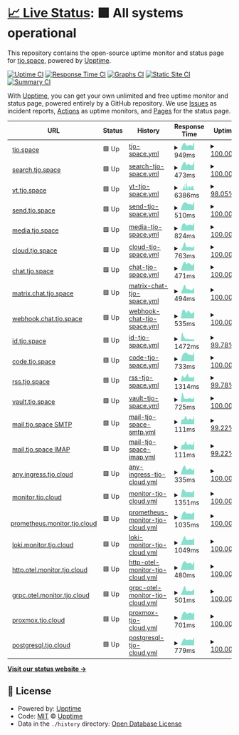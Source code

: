 # [📈 Live Status](https://status.tjo.space): <!--live status--> **🟩 All systems operational**

This repository contains the open-source uptime monitor and status page for [tjo.space](https://tjo.space), powered by [Upptime](https://github.com/upptime/upptime).

[![Uptime CI](https://github.com/tjo-space/status/workflows/Uptime%20CI/badge.svg)](https://github.com/tjo-space/status/actions?query=workflow%3A%22Uptime+CI%22)
[![Response Time CI](https://github.com/tjo-space/status/workflows/Response%20Time%20CI/badge.svg)](https://github.com/tjo-space/status/actions?query=workflow%3A%22Response+Time+CI%22)
[![Graphs CI](https://github.com/tjo-space/status/workflows/Graphs%20CI/badge.svg)](https://github.com/tjo-space/status/actions?query=workflow%3A%22Graphs+CI%22)
[![Static Site CI](https://github.com/tjo-space/status/workflows/Static%20Site%20CI/badge.svg)](https://github.com/tjo-space/status/actions?query=workflow%3A%22Static+Site+CI%22)
[![Summary CI](https://github.com/tjo-space/status/workflows/Summary%20CI/badge.svg)](https://github.com/tjo-space/status/actions?query=workflow%3A%22Summary+CI%22)

With [Upptime](https://upptime.js.org), you can get your own unlimited and free uptime monitor and status page, powered entirely by a GitHub repository. We use [Issues](https://github.com/upptime/upptime/issues) as incident reports, [Actions](https://github.com/tjo-space/status/actions) as uptime monitors, and [Pages](https://status.tjo.space) for the status page.

<!--start: status pages-->
<!-- This summary is generated by Upptime (https://github.com/upptime/upptime) -->
<!-- Do not edit this manually, your changes will be overwritten -->
<!-- prettier-ignore -->
| URL | Status | History | Response Time | Uptime |
| --- | ------ | ------- | ------------- | ------ |
| <img alt="" src="https://icons.duckduckgo.com/ip3/tjo.space.ico" height="13"> [tjo.space](https://tjo.space) | 🟩 Up | [tjo-space.yml](https://github.com/tjo-space/status/commits/HEAD/history/tjo-space.yml) | <details><summary><img alt="Response time graph" src="./graphs/tjo-space/response-time-week.png" height="20"> 949ms</summary><br><a href="https://status.tjo.space/history/tjo-space"><img alt="Response time 880" src="https://img.shields.io/endpoint?url=https%3A%2F%2Fraw.githubusercontent.com%2Ftjo-space%2Fstatus%2FHEAD%2Fapi%2Ftjo-space%2Fresponse-time.json"></a><br><a href="https://status.tjo.space/history/tjo-space"><img alt="24-hour response time 1468" src="https://img.shields.io/endpoint?url=https%3A%2F%2Fraw.githubusercontent.com%2Ftjo-space%2Fstatus%2FHEAD%2Fapi%2Ftjo-space%2Fresponse-time-day.json"></a><br><a href="https://status.tjo.space/history/tjo-space"><img alt="7-day response time 949" src="https://img.shields.io/endpoint?url=https%3A%2F%2Fraw.githubusercontent.com%2Ftjo-space%2Fstatus%2FHEAD%2Fapi%2Ftjo-space%2Fresponse-time-week.json"></a><br><a href="https://status.tjo.space/history/tjo-space"><img alt="30-day response time 888" src="https://img.shields.io/endpoint?url=https%3A%2F%2Fraw.githubusercontent.com%2Ftjo-space%2Fstatus%2FHEAD%2Fapi%2Ftjo-space%2Fresponse-time-month.json"></a><br><a href="https://status.tjo.space/history/tjo-space"><img alt="1-year response time 896" src="https://img.shields.io/endpoint?url=https%3A%2F%2Fraw.githubusercontent.com%2Ftjo-space%2Fstatus%2FHEAD%2Fapi%2Ftjo-space%2Fresponse-time-year.json"></a></details> | <details><summary><a href="https://status.tjo.space/history/tjo-space">100.00%</a></summary><a href="https://status.tjo.space/history/tjo-space"><img alt="All-time uptime 97.84%" src="https://img.shields.io/endpoint?url=https%3A%2F%2Fraw.githubusercontent.com%2Ftjo-space%2Fstatus%2FHEAD%2Fapi%2Ftjo-space%2Fuptime.json"></a><br><a href="https://status.tjo.space/history/tjo-space"><img alt="24-hour uptime 100.00%" src="https://img.shields.io/endpoint?url=https%3A%2F%2Fraw.githubusercontent.com%2Ftjo-space%2Fstatus%2FHEAD%2Fapi%2Ftjo-space%2Fuptime-day.json"></a><br><a href="https://status.tjo.space/history/tjo-space"><img alt="7-day uptime 100.00%" src="https://img.shields.io/endpoint?url=https%3A%2F%2Fraw.githubusercontent.com%2Ftjo-space%2Fstatus%2FHEAD%2Fapi%2Ftjo-space%2Fuptime-week.json"></a><br><a href="https://status.tjo.space/history/tjo-space"><img alt="30-day uptime 99.92%" src="https://img.shields.io/endpoint?url=https%3A%2F%2Fraw.githubusercontent.com%2Ftjo-space%2Fstatus%2FHEAD%2Fapi%2Ftjo-space%2Fuptime-month.json"></a><br><a href="https://status.tjo.space/history/tjo-space"><img alt="1-year uptime 97.23%" src="https://img.shields.io/endpoint?url=https%3A%2F%2Fraw.githubusercontent.com%2Ftjo-space%2Fstatus%2FHEAD%2Fapi%2Ftjo-space%2Fuptime-year.json"></a></details>
| <img alt="" src="https://icons.duckduckgo.com/ip3/search.tjo.space.ico" height="13"> [search.tjo.space](https://search.tjo.space) | 🟩 Up | [search-tjo-space.yml](https://github.com/tjo-space/status/commits/HEAD/history/search-tjo-space.yml) | <details><summary><img alt="Response time graph" src="./graphs/search-tjo-space/response-time-week.png" height="20"> 473ms</summary><br><a href="https://status.tjo.space/history/search-tjo-space"><img alt="Response time 559" src="https://img.shields.io/endpoint?url=https%3A%2F%2Fraw.githubusercontent.com%2Ftjo-space%2Fstatus%2FHEAD%2Fapi%2Fsearch-tjo-space%2Fresponse-time.json"></a><br><a href="https://status.tjo.space/history/search-tjo-space"><img alt="24-hour response time 663" src="https://img.shields.io/endpoint?url=https%3A%2F%2Fraw.githubusercontent.com%2Ftjo-space%2Fstatus%2FHEAD%2Fapi%2Fsearch-tjo-space%2Fresponse-time-day.json"></a><br><a href="https://status.tjo.space/history/search-tjo-space"><img alt="7-day response time 473" src="https://img.shields.io/endpoint?url=https%3A%2F%2Fraw.githubusercontent.com%2Ftjo-space%2Fstatus%2FHEAD%2Fapi%2Fsearch-tjo-space%2Fresponse-time-week.json"></a><br><a href="https://status.tjo.space/history/search-tjo-space"><img alt="30-day response time 485" src="https://img.shields.io/endpoint?url=https%3A%2F%2Fraw.githubusercontent.com%2Ftjo-space%2Fstatus%2FHEAD%2Fapi%2Fsearch-tjo-space%2Fresponse-time-month.json"></a><br><a href="https://status.tjo.space/history/search-tjo-space"><img alt="1-year response time 564" src="https://img.shields.io/endpoint?url=https%3A%2F%2Fraw.githubusercontent.com%2Ftjo-space%2Fstatus%2FHEAD%2Fapi%2Fsearch-tjo-space%2Fresponse-time-year.json"></a></details> | <details><summary><a href="https://status.tjo.space/history/search-tjo-space">100.00%</a></summary><a href="https://status.tjo.space/history/search-tjo-space"><img alt="All-time uptime 98.07%" src="https://img.shields.io/endpoint?url=https%3A%2F%2Fraw.githubusercontent.com%2Ftjo-space%2Fstatus%2FHEAD%2Fapi%2Fsearch-tjo-space%2Fuptime.json"></a><br><a href="https://status.tjo.space/history/search-tjo-space"><img alt="24-hour uptime 100.00%" src="https://img.shields.io/endpoint?url=https%3A%2F%2Fraw.githubusercontent.com%2Ftjo-space%2Fstatus%2FHEAD%2Fapi%2Fsearch-tjo-space%2Fuptime-day.json"></a><br><a href="https://status.tjo.space/history/search-tjo-space"><img alt="7-day uptime 100.00%" src="https://img.shields.io/endpoint?url=https%3A%2F%2Fraw.githubusercontent.com%2Ftjo-space%2Fstatus%2FHEAD%2Fapi%2Fsearch-tjo-space%2Fuptime-week.json"></a><br><a href="https://status.tjo.space/history/search-tjo-space"><img alt="30-day uptime 99.89%" src="https://img.shields.io/endpoint?url=https%3A%2F%2Fraw.githubusercontent.com%2Ftjo-space%2Fstatus%2FHEAD%2Fapi%2Fsearch-tjo-space%2Fuptime-month.json"></a><br><a href="https://status.tjo.space/history/search-tjo-space"><img alt="1-year uptime 97.27%" src="https://img.shields.io/endpoint?url=https%3A%2F%2Fraw.githubusercontent.com%2Ftjo-space%2Fstatus%2FHEAD%2Fapi%2Fsearch-tjo-space%2Fuptime-year.json"></a></details>
| <img alt="" src="https://icons.duckduckgo.com/ip3/yt.tjo.space.ico" height="13"> [yt.tjo.space](https://yt.tjo.space/feed/trending) | 🟩 Up | [yt-tjo-space.yml](https://github.com/tjo-space/status/commits/HEAD/history/yt-tjo-space.yml) | <details><summary><img alt="Response time graph" src="./graphs/yt-tjo-space/response-time-week.png" height="20"> 6386ms</summary><br><a href="https://status.tjo.space/history/yt-tjo-space"><img alt="Response time 1716" src="https://img.shields.io/endpoint?url=https%3A%2F%2Fraw.githubusercontent.com%2Ftjo-space%2Fstatus%2FHEAD%2Fapi%2Fyt-tjo-space%2Fresponse-time.json"></a><br><a href="https://status.tjo.space/history/yt-tjo-space"><img alt="24-hour response time 7068" src="https://img.shields.io/endpoint?url=https%3A%2F%2Fraw.githubusercontent.com%2Ftjo-space%2Fstatus%2FHEAD%2Fapi%2Fyt-tjo-space%2Fresponse-time-day.json"></a><br><a href="https://status.tjo.space/history/yt-tjo-space"><img alt="7-day response time 6386" src="https://img.shields.io/endpoint?url=https%3A%2F%2Fraw.githubusercontent.com%2Ftjo-space%2Fstatus%2FHEAD%2Fapi%2Fyt-tjo-space%2Fresponse-time-week.json"></a><br><a href="https://status.tjo.space/history/yt-tjo-space"><img alt="30-day response time 4479" src="https://img.shields.io/endpoint?url=https%3A%2F%2Fraw.githubusercontent.com%2Ftjo-space%2Fstatus%2FHEAD%2Fapi%2Fyt-tjo-space%2Fresponse-time-month.json"></a><br><a href="https://status.tjo.space/history/yt-tjo-space"><img alt="1-year response time 1906" src="https://img.shields.io/endpoint?url=https%3A%2F%2Fraw.githubusercontent.com%2Ftjo-space%2Fstatus%2FHEAD%2Fapi%2Fyt-tjo-space%2Fresponse-time-year.json"></a></details> | <details><summary><a href="https://status.tjo.space/history/yt-tjo-space">98.05%</a></summary><a href="https://status.tjo.space/history/yt-tjo-space"><img alt="All-time uptime 94.03%" src="https://img.shields.io/endpoint?url=https%3A%2F%2Fraw.githubusercontent.com%2Ftjo-space%2Fstatus%2FHEAD%2Fapi%2Fyt-tjo-space%2Fuptime.json"></a><br><a href="https://status.tjo.space/history/yt-tjo-space"><img alt="24-hour uptime 98.18%" src="https://img.shields.io/endpoint?url=https%3A%2F%2Fraw.githubusercontent.com%2Ftjo-space%2Fstatus%2FHEAD%2Fapi%2Fyt-tjo-space%2Fuptime-day.json"></a><br><a href="https://status.tjo.space/history/yt-tjo-space"><img alt="7-day uptime 98.05%" src="https://img.shields.io/endpoint?url=https%3A%2F%2Fraw.githubusercontent.com%2Ftjo-space%2Fstatus%2FHEAD%2Fapi%2Fyt-tjo-space%2Fuptime-week.json"></a><br><a href="https://status.tjo.space/history/yt-tjo-space"><img alt="30-day uptime 99.38%" src="https://img.shields.io/endpoint?url=https%3A%2F%2Fraw.githubusercontent.com%2Ftjo-space%2Fstatus%2FHEAD%2Fapi%2Fyt-tjo-space%2Fuptime-month.json"></a><br><a href="https://status.tjo.space/history/yt-tjo-space"><img alt="1-year uptime 92.02%" src="https://img.shields.io/endpoint?url=https%3A%2F%2Fraw.githubusercontent.com%2Ftjo-space%2Fstatus%2FHEAD%2Fapi%2Fyt-tjo-space%2Fuptime-year.json"></a></details>
| <img alt="" src="https://icons.duckduckgo.com/ip3/send.tjo.space.ico" height="13"> [send.tjo.space](https://send.tjo.space) | 🟩 Up | [send-tjo-space.yml](https://github.com/tjo-space/status/commits/HEAD/history/send-tjo-space.yml) | <details><summary><img alt="Response time graph" src="./graphs/send-tjo-space/response-time-week.png" height="20"> 510ms</summary><br><a href="https://status.tjo.space/history/send-tjo-space"><img alt="Response time 526" src="https://img.shields.io/endpoint?url=https%3A%2F%2Fraw.githubusercontent.com%2Ftjo-space%2Fstatus%2FHEAD%2Fapi%2Fsend-tjo-space%2Fresponse-time.json"></a><br><a href="https://status.tjo.space/history/send-tjo-space"><img alt="24-hour response time 649" src="https://img.shields.io/endpoint?url=https%3A%2F%2Fraw.githubusercontent.com%2Ftjo-space%2Fstatus%2FHEAD%2Fapi%2Fsend-tjo-space%2Fresponse-time-day.json"></a><br><a href="https://status.tjo.space/history/send-tjo-space"><img alt="7-day response time 510" src="https://img.shields.io/endpoint?url=https%3A%2F%2Fraw.githubusercontent.com%2Ftjo-space%2Fstatus%2FHEAD%2Fapi%2Fsend-tjo-space%2Fresponse-time-week.json"></a><br><a href="https://status.tjo.space/history/send-tjo-space"><img alt="30-day response time 505" src="https://img.shields.io/endpoint?url=https%3A%2F%2Fraw.githubusercontent.com%2Ftjo-space%2Fstatus%2FHEAD%2Fapi%2Fsend-tjo-space%2Fresponse-time-month.json"></a><br><a href="https://status.tjo.space/history/send-tjo-space"><img alt="1-year response time 518" src="https://img.shields.io/endpoint?url=https%3A%2F%2Fraw.githubusercontent.com%2Ftjo-space%2Fstatus%2FHEAD%2Fapi%2Fsend-tjo-space%2Fresponse-time-year.json"></a></details> | <details><summary><a href="https://status.tjo.space/history/send-tjo-space">100.00%</a></summary><a href="https://status.tjo.space/history/send-tjo-space"><img alt="All-time uptime 96.62%" src="https://img.shields.io/endpoint?url=https%3A%2F%2Fraw.githubusercontent.com%2Ftjo-space%2Fstatus%2FHEAD%2Fapi%2Fsend-tjo-space%2Fuptime.json"></a><br><a href="https://status.tjo.space/history/send-tjo-space"><img alt="24-hour uptime 100.00%" src="https://img.shields.io/endpoint?url=https%3A%2F%2Fraw.githubusercontent.com%2Ftjo-space%2Fstatus%2FHEAD%2Fapi%2Fsend-tjo-space%2Fuptime-day.json"></a><br><a href="https://status.tjo.space/history/send-tjo-space"><img alt="7-day uptime 100.00%" src="https://img.shields.io/endpoint?url=https%3A%2F%2Fraw.githubusercontent.com%2Ftjo-space%2Fstatus%2FHEAD%2Fapi%2Fsend-tjo-space%2Fuptime-week.json"></a><br><a href="https://status.tjo.space/history/send-tjo-space"><img alt="30-day uptime 99.90%" src="https://img.shields.io/endpoint?url=https%3A%2F%2Fraw.githubusercontent.com%2Ftjo-space%2Fstatus%2FHEAD%2Fapi%2Fsend-tjo-space%2Fuptime-month.json"></a><br><a href="https://status.tjo.space/history/send-tjo-space"><img alt="1-year uptime 94.80%" src="https://img.shields.io/endpoint?url=https%3A%2F%2Fraw.githubusercontent.com%2Ftjo-space%2Fstatus%2FHEAD%2Fapi%2Fsend-tjo-space%2Fuptime-year.json"></a></details>
| <img alt="" src="https://icons.duckduckgo.com/ip3/media.tjo.space.ico" height="13"> [media.tjo.space](https://media.tjo.space) | 🟩 Up | [media-tjo-space.yml](https://github.com/tjo-space/status/commits/HEAD/history/media-tjo-space.yml) | <details><summary><img alt="Response time graph" src="./graphs/media-tjo-space/response-time-week.png" height="20"> 824ms</summary><br><a href="https://status.tjo.space/history/media-tjo-space"><img alt="Response time 782" src="https://img.shields.io/endpoint?url=https%3A%2F%2Fraw.githubusercontent.com%2Ftjo-space%2Fstatus%2FHEAD%2Fapi%2Fmedia-tjo-space%2Fresponse-time.json"></a><br><a href="https://status.tjo.space/history/media-tjo-space"><img alt="24-hour response time 1054" src="https://img.shields.io/endpoint?url=https%3A%2F%2Fraw.githubusercontent.com%2Ftjo-space%2Fstatus%2FHEAD%2Fapi%2Fmedia-tjo-space%2Fresponse-time-day.json"></a><br><a href="https://status.tjo.space/history/media-tjo-space"><img alt="7-day response time 824" src="https://img.shields.io/endpoint?url=https%3A%2F%2Fraw.githubusercontent.com%2Ftjo-space%2Fstatus%2FHEAD%2Fapi%2Fmedia-tjo-space%2Fresponse-time-week.json"></a><br><a href="https://status.tjo.space/history/media-tjo-space"><img alt="30-day response time 1076" src="https://img.shields.io/endpoint?url=https%3A%2F%2Fraw.githubusercontent.com%2Ftjo-space%2Fstatus%2FHEAD%2Fapi%2Fmedia-tjo-space%2Fresponse-time-month.json"></a><br><a href="https://status.tjo.space/history/media-tjo-space"><img alt="1-year response time 809" src="https://img.shields.io/endpoint?url=https%3A%2F%2Fraw.githubusercontent.com%2Ftjo-space%2Fstatus%2FHEAD%2Fapi%2Fmedia-tjo-space%2Fresponse-time-year.json"></a></details> | <details><summary><a href="https://status.tjo.space/history/media-tjo-space">100.00%</a></summary><a href="https://status.tjo.space/history/media-tjo-space"><img alt="All-time uptime 98.30%" src="https://img.shields.io/endpoint?url=https%3A%2F%2Fraw.githubusercontent.com%2Ftjo-space%2Fstatus%2FHEAD%2Fapi%2Fmedia-tjo-space%2Fuptime.json"></a><br><a href="https://status.tjo.space/history/media-tjo-space"><img alt="24-hour uptime 100.00%" src="https://img.shields.io/endpoint?url=https%3A%2F%2Fraw.githubusercontent.com%2Ftjo-space%2Fstatus%2FHEAD%2Fapi%2Fmedia-tjo-space%2Fuptime-day.json"></a><br><a href="https://status.tjo.space/history/media-tjo-space"><img alt="7-day uptime 100.00%" src="https://img.shields.io/endpoint?url=https%3A%2F%2Fraw.githubusercontent.com%2Ftjo-space%2Fstatus%2FHEAD%2Fapi%2Fmedia-tjo-space%2Fuptime-week.json"></a><br><a href="https://status.tjo.space/history/media-tjo-space"><img alt="30-day uptime 99.39%" src="https://img.shields.io/endpoint?url=https%3A%2F%2Fraw.githubusercontent.com%2Ftjo-space%2Fstatus%2FHEAD%2Fapi%2Fmedia-tjo-space%2Fuptime-month.json"></a><br><a href="https://status.tjo.space/history/media-tjo-space"><img alt="1-year uptime 95.04%" src="https://img.shields.io/endpoint?url=https%3A%2F%2Fraw.githubusercontent.com%2Ftjo-space%2Fstatus%2FHEAD%2Fapi%2Fmedia-tjo-space%2Fuptime-year.json"></a></details>
| <img alt="" src="https://icons.duckduckgo.com/ip3/cloud.tjo.space.ico" height="13"> [cloud.tjo.space](https://cloud.tjo.space/status.php) | 🟩 Up | [cloud-tjo-space.yml](https://github.com/tjo-space/status/commits/HEAD/history/cloud-tjo-space.yml) | <details><summary><img alt="Response time graph" src="./graphs/cloud-tjo-space/response-time-week.png" height="20"> 763ms</summary><br><a href="https://status.tjo.space/history/cloud-tjo-space"><img alt="Response time 675" src="https://img.shields.io/endpoint?url=https%3A%2F%2Fraw.githubusercontent.com%2Ftjo-space%2Fstatus%2FHEAD%2Fapi%2Fcloud-tjo-space%2Fresponse-time.json"></a><br><a href="https://status.tjo.space/history/cloud-tjo-space"><img alt="24-hour response time 798" src="https://img.shields.io/endpoint?url=https%3A%2F%2Fraw.githubusercontent.com%2Ftjo-space%2Fstatus%2FHEAD%2Fapi%2Fcloud-tjo-space%2Fresponse-time-day.json"></a><br><a href="https://status.tjo.space/history/cloud-tjo-space"><img alt="7-day response time 763" src="https://img.shields.io/endpoint?url=https%3A%2F%2Fraw.githubusercontent.com%2Ftjo-space%2Fstatus%2FHEAD%2Fapi%2Fcloud-tjo-space%2Fresponse-time-week.json"></a><br><a href="https://status.tjo.space/history/cloud-tjo-space"><img alt="30-day response time 714" src="https://img.shields.io/endpoint?url=https%3A%2F%2Fraw.githubusercontent.com%2Ftjo-space%2Fstatus%2FHEAD%2Fapi%2Fcloud-tjo-space%2Fresponse-time-month.json"></a><br><a href="https://status.tjo.space/history/cloud-tjo-space"><img alt="1-year response time 697" src="https://img.shields.io/endpoint?url=https%3A%2F%2Fraw.githubusercontent.com%2Ftjo-space%2Fstatus%2FHEAD%2Fapi%2Fcloud-tjo-space%2Fresponse-time-year.json"></a></details> | <details><summary><a href="https://status.tjo.space/history/cloud-tjo-space">100.00%</a></summary><a href="https://status.tjo.space/history/cloud-tjo-space"><img alt="All-time uptime 98.18%" src="https://img.shields.io/endpoint?url=https%3A%2F%2Fraw.githubusercontent.com%2Ftjo-space%2Fstatus%2FHEAD%2Fapi%2Fcloud-tjo-space%2Fuptime.json"></a><br><a href="https://status.tjo.space/history/cloud-tjo-space"><img alt="24-hour uptime 100.00%" src="https://img.shields.io/endpoint?url=https%3A%2F%2Fraw.githubusercontent.com%2Ftjo-space%2Fstatus%2FHEAD%2Fapi%2Fcloud-tjo-space%2Fuptime-day.json"></a><br><a href="https://status.tjo.space/history/cloud-tjo-space"><img alt="7-day uptime 100.00%" src="https://img.shields.io/endpoint?url=https%3A%2F%2Fraw.githubusercontent.com%2Ftjo-space%2Fstatus%2FHEAD%2Fapi%2Fcloud-tjo-space%2Fuptime-week.json"></a><br><a href="https://status.tjo.space/history/cloud-tjo-space"><img alt="30-day uptime 99.39%" src="https://img.shields.io/endpoint?url=https%3A%2F%2Fraw.githubusercontent.com%2Ftjo-space%2Fstatus%2FHEAD%2Fapi%2Fcloud-tjo-space%2Fuptime-month.json"></a><br><a href="https://status.tjo.space/history/cloud-tjo-space"><img alt="1-year uptime 95.28%" src="https://img.shields.io/endpoint?url=https%3A%2F%2Fraw.githubusercontent.com%2Ftjo-space%2Fstatus%2FHEAD%2Fapi%2Fcloud-tjo-space%2Fuptime-year.json"></a></details>
| <img alt="" src="https://icons.duckduckgo.com/ip3/chat.tjo.space.ico" height="13"> [chat.tjo.space](https://chat.tjo.space) | 🟩 Up | [chat-tjo-space.yml](https://github.com/tjo-space/status/commits/HEAD/history/chat-tjo-space.yml) | <details><summary><img alt="Response time graph" src="./graphs/chat-tjo-space/response-time-week.png" height="20"> 471ms</summary><br><a href="https://status.tjo.space/history/chat-tjo-space"><img alt="Response time 487" src="https://img.shields.io/endpoint?url=https%3A%2F%2Fraw.githubusercontent.com%2Ftjo-space%2Fstatus%2FHEAD%2Fapi%2Fchat-tjo-space%2Fresponse-time.json"></a><br><a href="https://status.tjo.space/history/chat-tjo-space"><img alt="24-hour response time 546" src="https://img.shields.io/endpoint?url=https%3A%2F%2Fraw.githubusercontent.com%2Ftjo-space%2Fstatus%2FHEAD%2Fapi%2Fchat-tjo-space%2Fresponse-time-day.json"></a><br><a href="https://status.tjo.space/history/chat-tjo-space"><img alt="7-day response time 471" src="https://img.shields.io/endpoint?url=https%3A%2F%2Fraw.githubusercontent.com%2Ftjo-space%2Fstatus%2FHEAD%2Fapi%2Fchat-tjo-space%2Fresponse-time-week.json"></a><br><a href="https://status.tjo.space/history/chat-tjo-space"><img alt="30-day response time 476" src="https://img.shields.io/endpoint?url=https%3A%2F%2Fraw.githubusercontent.com%2Ftjo-space%2Fstatus%2FHEAD%2Fapi%2Fchat-tjo-space%2Fresponse-time-month.json"></a><br><a href="https://status.tjo.space/history/chat-tjo-space"><img alt="1-year response time 486" src="https://img.shields.io/endpoint?url=https%3A%2F%2Fraw.githubusercontent.com%2Ftjo-space%2Fstatus%2FHEAD%2Fapi%2Fchat-tjo-space%2Fresponse-time-year.json"></a></details> | <details><summary><a href="https://status.tjo.space/history/chat-tjo-space">100.00%</a></summary><a href="https://status.tjo.space/history/chat-tjo-space"><img alt="All-time uptime 98.68%" src="https://img.shields.io/endpoint?url=https%3A%2F%2Fraw.githubusercontent.com%2Ftjo-space%2Fstatus%2FHEAD%2Fapi%2Fchat-tjo-space%2Fuptime.json"></a><br><a href="https://status.tjo.space/history/chat-tjo-space"><img alt="24-hour uptime 100.00%" src="https://img.shields.io/endpoint?url=https%3A%2F%2Fraw.githubusercontent.com%2Ftjo-space%2Fstatus%2FHEAD%2Fapi%2Fchat-tjo-space%2Fuptime-day.json"></a><br><a href="https://status.tjo.space/history/chat-tjo-space"><img alt="7-day uptime 100.00%" src="https://img.shields.io/endpoint?url=https%3A%2F%2Fraw.githubusercontent.com%2Ftjo-space%2Fstatus%2FHEAD%2Fapi%2Fchat-tjo-space%2Fuptime-week.json"></a><br><a href="https://status.tjo.space/history/chat-tjo-space"><img alt="30-day uptime 99.90%" src="https://img.shields.io/endpoint?url=https%3A%2F%2Fraw.githubusercontent.com%2Ftjo-space%2Fstatus%2FHEAD%2Fapi%2Fchat-tjo-space%2Fuptime-month.json"></a><br><a href="https://status.tjo.space/history/chat-tjo-space"><img alt="1-year uptime 97.26%" src="https://img.shields.io/endpoint?url=https%3A%2F%2Fraw.githubusercontent.com%2Ftjo-space%2Fstatus%2FHEAD%2Fapi%2Fchat-tjo-space%2Fuptime-year.json"></a></details>
| <img alt="" src="https://icons.duckduckgo.com/ip3/matrix.chat.tjo.space.ico" height="13"> [matrix.chat.tjo.space](https://matrix.chat.tjo.space/health) | 🟩 Up | [matrix-chat-tjo-space.yml](https://github.com/tjo-space/status/commits/HEAD/history/matrix-chat-tjo-space.yml) | <details><summary><img alt="Response time graph" src="./graphs/matrix-chat-tjo-space/response-time-week.png" height="20"> 494ms</summary><br><a href="https://status.tjo.space/history/matrix-chat-tjo-space"><img alt="Response time 487" src="https://img.shields.io/endpoint?url=https%3A%2F%2Fraw.githubusercontent.com%2Ftjo-space%2Fstatus%2FHEAD%2Fapi%2Fmatrix-chat-tjo-space%2Fresponse-time.json"></a><br><a href="https://status.tjo.space/history/matrix-chat-tjo-space"><img alt="24-hour response time 578" src="https://img.shields.io/endpoint?url=https%3A%2F%2Fraw.githubusercontent.com%2Ftjo-space%2Fstatus%2FHEAD%2Fapi%2Fmatrix-chat-tjo-space%2Fresponse-time-day.json"></a><br><a href="https://status.tjo.space/history/matrix-chat-tjo-space"><img alt="7-day response time 494" src="https://img.shields.io/endpoint?url=https%3A%2F%2Fraw.githubusercontent.com%2Ftjo-space%2Fstatus%2FHEAD%2Fapi%2Fmatrix-chat-tjo-space%2Fresponse-time-week.json"></a><br><a href="https://status.tjo.space/history/matrix-chat-tjo-space"><img alt="30-day response time 484" src="https://img.shields.io/endpoint?url=https%3A%2F%2Fraw.githubusercontent.com%2Ftjo-space%2Fstatus%2FHEAD%2Fapi%2Fmatrix-chat-tjo-space%2Fresponse-time-month.json"></a><br><a href="https://status.tjo.space/history/matrix-chat-tjo-space"><img alt="1-year response time 487" src="https://img.shields.io/endpoint?url=https%3A%2F%2Fraw.githubusercontent.com%2Ftjo-space%2Fstatus%2FHEAD%2Fapi%2Fmatrix-chat-tjo-space%2Fresponse-time-year.json"></a></details> | <details><summary><a href="https://status.tjo.space/history/matrix-chat-tjo-space">100.00%</a></summary><a href="https://status.tjo.space/history/matrix-chat-tjo-space"><img alt="All-time uptime 98.71%" src="https://img.shields.io/endpoint?url=https%3A%2F%2Fraw.githubusercontent.com%2Ftjo-space%2Fstatus%2FHEAD%2Fapi%2Fmatrix-chat-tjo-space%2Fuptime.json"></a><br><a href="https://status.tjo.space/history/matrix-chat-tjo-space"><img alt="24-hour uptime 100.00%" src="https://img.shields.io/endpoint?url=https%3A%2F%2Fraw.githubusercontent.com%2Ftjo-space%2Fstatus%2FHEAD%2Fapi%2Fmatrix-chat-tjo-space%2Fuptime-day.json"></a><br><a href="https://status.tjo.space/history/matrix-chat-tjo-space"><img alt="7-day uptime 100.00%" src="https://img.shields.io/endpoint?url=https%3A%2F%2Fraw.githubusercontent.com%2Ftjo-space%2Fstatus%2FHEAD%2Fapi%2Fmatrix-chat-tjo-space%2Fuptime-week.json"></a><br><a href="https://status.tjo.space/history/matrix-chat-tjo-space"><img alt="30-day uptime 99.90%" src="https://img.shields.io/endpoint?url=https%3A%2F%2Fraw.githubusercontent.com%2Ftjo-space%2Fstatus%2FHEAD%2Fapi%2Fmatrix-chat-tjo-space%2Fuptime-month.json"></a><br><a href="https://status.tjo.space/history/matrix-chat-tjo-space"><img alt="1-year uptime 98.71%" src="https://img.shields.io/endpoint?url=https%3A%2F%2Fraw.githubusercontent.com%2Ftjo-space%2Fstatus%2FHEAD%2Fapi%2Fmatrix-chat-tjo-space%2Fuptime-year.json"></a></details>
| <img alt="" src="https://icons.duckduckgo.com/ip3/webhook.chat.tjo.space.ico" height="13"> [webhook.chat.tjo.space](https://webhook.chat.tjo.space) | 🟩 Up | [webhook-chat-tjo-space.yml](https://github.com/tjo-space/status/commits/HEAD/history/webhook-chat-tjo-space.yml) | <details><summary><img alt="Response time graph" src="./graphs/webhook-chat-tjo-space/response-time-week.png" height="20"> 535ms</summary><br><a href="https://status.tjo.space/history/webhook-chat-tjo-space"><img alt="Response time 525" src="https://img.shields.io/endpoint?url=https%3A%2F%2Fraw.githubusercontent.com%2Ftjo-space%2Fstatus%2FHEAD%2Fapi%2Fwebhook-chat-tjo-space%2Fresponse-time.json"></a><br><a href="https://status.tjo.space/history/webhook-chat-tjo-space"><img alt="24-hour response time 574" src="https://img.shields.io/endpoint?url=https%3A%2F%2Fraw.githubusercontent.com%2Ftjo-space%2Fstatus%2FHEAD%2Fapi%2Fwebhook-chat-tjo-space%2Fresponse-time-day.json"></a><br><a href="https://status.tjo.space/history/webhook-chat-tjo-space"><img alt="7-day response time 535" src="https://img.shields.io/endpoint?url=https%3A%2F%2Fraw.githubusercontent.com%2Ftjo-space%2Fstatus%2FHEAD%2Fapi%2Fwebhook-chat-tjo-space%2Fresponse-time-week.json"></a><br><a href="https://status.tjo.space/history/webhook-chat-tjo-space"><img alt="30-day response time 506" src="https://img.shields.io/endpoint?url=https%3A%2F%2Fraw.githubusercontent.com%2Ftjo-space%2Fstatus%2FHEAD%2Fapi%2Fwebhook-chat-tjo-space%2Fresponse-time-month.json"></a><br><a href="https://status.tjo.space/history/webhook-chat-tjo-space"><img alt="1-year response time 525" src="https://img.shields.io/endpoint?url=https%3A%2F%2Fraw.githubusercontent.com%2Ftjo-space%2Fstatus%2FHEAD%2Fapi%2Fwebhook-chat-tjo-space%2Fresponse-time-year.json"></a></details> | <details><summary><a href="https://status.tjo.space/history/webhook-chat-tjo-space">100.00%</a></summary><a href="https://status.tjo.space/history/webhook-chat-tjo-space"><img alt="All-time uptime 98.69%" src="https://img.shields.io/endpoint?url=https%3A%2F%2Fraw.githubusercontent.com%2Ftjo-space%2Fstatus%2FHEAD%2Fapi%2Fwebhook-chat-tjo-space%2Fuptime.json"></a><br><a href="https://status.tjo.space/history/webhook-chat-tjo-space"><img alt="24-hour uptime 100.00%" src="https://img.shields.io/endpoint?url=https%3A%2F%2Fraw.githubusercontent.com%2Ftjo-space%2Fstatus%2FHEAD%2Fapi%2Fwebhook-chat-tjo-space%2Fuptime-day.json"></a><br><a href="https://status.tjo.space/history/webhook-chat-tjo-space"><img alt="7-day uptime 100.00%" src="https://img.shields.io/endpoint?url=https%3A%2F%2Fraw.githubusercontent.com%2Ftjo-space%2Fstatus%2FHEAD%2Fapi%2Fwebhook-chat-tjo-space%2Fuptime-week.json"></a><br><a href="https://status.tjo.space/history/webhook-chat-tjo-space"><img alt="30-day uptime 99.90%" src="https://img.shields.io/endpoint?url=https%3A%2F%2Fraw.githubusercontent.com%2Ftjo-space%2Fstatus%2FHEAD%2Fapi%2Fwebhook-chat-tjo-space%2Fuptime-month.json"></a><br><a href="https://status.tjo.space/history/webhook-chat-tjo-space"><img alt="1-year uptime 98.69%" src="https://img.shields.io/endpoint?url=https%3A%2F%2Fraw.githubusercontent.com%2Ftjo-space%2Fstatus%2FHEAD%2Fapi%2Fwebhook-chat-tjo-space%2Fuptime-year.json"></a></details>
| <img alt="" src="https://icons.duckduckgo.com/ip3/id.tjo.space.ico" height="13"> [id.tjo.space](https://id.tjo.space) | 🟩 Up | [id-tjo-space.yml](https://github.com/tjo-space/status/commits/HEAD/history/id-tjo-space.yml) | <details><summary><img alt="Response time graph" src="./graphs/id-tjo-space/response-time-week.png" height="20"> 1472ms</summary><br><a href="https://status.tjo.space/history/id-tjo-space"><img alt="Response time 2020" src="https://img.shields.io/endpoint?url=https%3A%2F%2Fraw.githubusercontent.com%2Ftjo-space%2Fstatus%2FHEAD%2Fapi%2Fid-tjo-space%2Fresponse-time.json"></a><br><a href="https://status.tjo.space/history/id-tjo-space"><img alt="24-hour response time 1106" src="https://img.shields.io/endpoint?url=https%3A%2F%2Fraw.githubusercontent.com%2Ftjo-space%2Fstatus%2FHEAD%2Fapi%2Fid-tjo-space%2Fresponse-time-day.json"></a><br><a href="https://status.tjo.space/history/id-tjo-space"><img alt="7-day response time 1472" src="https://img.shields.io/endpoint?url=https%3A%2F%2Fraw.githubusercontent.com%2Ftjo-space%2Fstatus%2FHEAD%2Fapi%2Fid-tjo-space%2Fresponse-time-week.json"></a><br><a href="https://status.tjo.space/history/id-tjo-space"><img alt="30-day response time 1207" src="https://img.shields.io/endpoint?url=https%3A%2F%2Fraw.githubusercontent.com%2Ftjo-space%2Fstatus%2FHEAD%2Fapi%2Fid-tjo-space%2Fresponse-time-month.json"></a><br><a href="https://status.tjo.space/history/id-tjo-space"><img alt="1-year response time 1100" src="https://img.shields.io/endpoint?url=https%3A%2F%2Fraw.githubusercontent.com%2Ftjo-space%2Fstatus%2FHEAD%2Fapi%2Fid-tjo-space%2Fresponse-time-year.json"></a></details> | <details><summary><a href="https://status.tjo.space/history/id-tjo-space">99.78%</a></summary><a href="https://status.tjo.space/history/id-tjo-space"><img alt="All-time uptime 98.25%" src="https://img.shields.io/endpoint?url=https%3A%2F%2Fraw.githubusercontent.com%2Ftjo-space%2Fstatus%2FHEAD%2Fapi%2Fid-tjo-space%2Fuptime.json"></a><br><a href="https://status.tjo.space/history/id-tjo-space"><img alt="24-hour uptime 100.00%" src="https://img.shields.io/endpoint?url=https%3A%2F%2Fraw.githubusercontent.com%2Ftjo-space%2Fstatus%2FHEAD%2Fapi%2Fid-tjo-space%2Fuptime-day.json"></a><br><a href="https://status.tjo.space/history/id-tjo-space"><img alt="7-day uptime 99.78%" src="https://img.shields.io/endpoint?url=https%3A%2F%2Fraw.githubusercontent.com%2Ftjo-space%2Fstatus%2FHEAD%2Fapi%2Fid-tjo-space%2Fuptime-week.json"></a><br><a href="https://status.tjo.space/history/id-tjo-space"><img alt="30-day uptime 99.95%" src="https://img.shields.io/endpoint?url=https%3A%2F%2Fraw.githubusercontent.com%2Ftjo-space%2Fstatus%2FHEAD%2Fapi%2Fid-tjo-space%2Fuptime-month.json"></a><br><a href="https://status.tjo.space/history/id-tjo-space"><img alt="1-year uptime 95.45%" src="https://img.shields.io/endpoint?url=https%3A%2F%2Fraw.githubusercontent.com%2Ftjo-space%2Fstatus%2FHEAD%2Fapi%2Fid-tjo-space%2Fuptime-year.json"></a></details>
| <img alt="" src="https://icons.duckduckgo.com/ip3/code.tjo.space.ico" height="13"> [code.tjo.space](https://code.tjo.space) | 🟩 Up | [code-tjo-space.yml](https://github.com/tjo-space/status/commits/HEAD/history/code-tjo-space.yml) | <details><summary><img alt="Response time graph" src="./graphs/code-tjo-space/response-time-week.png" height="20"> 733ms</summary><br><a href="https://status.tjo.space/history/code-tjo-space"><img alt="Response time 782" src="https://img.shields.io/endpoint?url=https%3A%2F%2Fraw.githubusercontent.com%2Ftjo-space%2Fstatus%2FHEAD%2Fapi%2Fcode-tjo-space%2Fresponse-time.json"></a><br><a href="https://status.tjo.space/history/code-tjo-space"><img alt="24-hour response time 878" src="https://img.shields.io/endpoint?url=https%3A%2F%2Fraw.githubusercontent.com%2Ftjo-space%2Fstatus%2FHEAD%2Fapi%2Fcode-tjo-space%2Fresponse-time-day.json"></a><br><a href="https://status.tjo.space/history/code-tjo-space"><img alt="7-day response time 733" src="https://img.shields.io/endpoint?url=https%3A%2F%2Fraw.githubusercontent.com%2Ftjo-space%2Fstatus%2FHEAD%2Fapi%2Fcode-tjo-space%2Fresponse-time-week.json"></a><br><a href="https://status.tjo.space/history/code-tjo-space"><img alt="30-day response time 712" src="https://img.shields.io/endpoint?url=https%3A%2F%2Fraw.githubusercontent.com%2Ftjo-space%2Fstatus%2FHEAD%2Fapi%2Fcode-tjo-space%2Fresponse-time-month.json"></a><br><a href="https://status.tjo.space/history/code-tjo-space"><img alt="1-year response time 803" src="https://img.shields.io/endpoint?url=https%3A%2F%2Fraw.githubusercontent.com%2Ftjo-space%2Fstatus%2FHEAD%2Fapi%2Fcode-tjo-space%2Fresponse-time-year.json"></a></details> | <details><summary><a href="https://status.tjo.space/history/code-tjo-space">100.00%</a></summary><a href="https://status.tjo.space/history/code-tjo-space"><img alt="All-time uptime 97.95%" src="https://img.shields.io/endpoint?url=https%3A%2F%2Fraw.githubusercontent.com%2Ftjo-space%2Fstatus%2FHEAD%2Fapi%2Fcode-tjo-space%2Fuptime.json"></a><br><a href="https://status.tjo.space/history/code-tjo-space"><img alt="24-hour uptime 100.00%" src="https://img.shields.io/endpoint?url=https%3A%2F%2Fraw.githubusercontent.com%2Ftjo-space%2Fstatus%2FHEAD%2Fapi%2Fcode-tjo-space%2Fuptime-day.json"></a><br><a href="https://status.tjo.space/history/code-tjo-space"><img alt="7-day uptime 100.00%" src="https://img.shields.io/endpoint?url=https%3A%2F%2Fraw.githubusercontent.com%2Ftjo-space%2Fstatus%2FHEAD%2Fapi%2Fcode-tjo-space%2Fuptime-week.json"></a><br><a href="https://status.tjo.space/history/code-tjo-space"><img alt="30-day uptime 99.40%" src="https://img.shields.io/endpoint?url=https%3A%2F%2Fraw.githubusercontent.com%2Ftjo-space%2Fstatus%2FHEAD%2Fapi%2Fcode-tjo-space%2Fuptime-month.json"></a><br><a href="https://status.tjo.space/history/code-tjo-space"><img alt="1-year uptime 94.01%" src="https://img.shields.io/endpoint?url=https%3A%2F%2Fraw.githubusercontent.com%2Ftjo-space%2Fstatus%2FHEAD%2Fapi%2Fcode-tjo-space%2Fuptime-year.json"></a></details>
| <img alt="" src="https://icons.duckduckgo.com/ip3/rss.tjo.space.ico" height="13"> [rss.tjo.space](https://rss.tjo.space) | 🟩 Up | [rss-tjo-space.yml](https://github.com/tjo-space/status/commits/HEAD/history/rss-tjo-space.yml) | <details><summary><img alt="Response time graph" src="./graphs/rss-tjo-space/response-time-week.png" height="20"> 1314ms</summary><br><a href="https://status.tjo.space/history/rss-tjo-space"><img alt="Response time 2245" src="https://img.shields.io/endpoint?url=https%3A%2F%2Fraw.githubusercontent.com%2Ftjo-space%2Fstatus%2FHEAD%2Fapi%2Frss-tjo-space%2Fresponse-time.json"></a><br><a href="https://status.tjo.space/history/rss-tjo-space"><img alt="24-hour response time 1389" src="https://img.shields.io/endpoint?url=https%3A%2F%2Fraw.githubusercontent.com%2Ftjo-space%2Fstatus%2FHEAD%2Fapi%2Frss-tjo-space%2Fresponse-time-day.json"></a><br><a href="https://status.tjo.space/history/rss-tjo-space"><img alt="7-day response time 1314" src="https://img.shields.io/endpoint?url=https%3A%2F%2Fraw.githubusercontent.com%2Ftjo-space%2Fstatus%2FHEAD%2Fapi%2Frss-tjo-space%2Fresponse-time-week.json"></a><br><a href="https://status.tjo.space/history/rss-tjo-space"><img alt="30-day response time 1337" src="https://img.shields.io/endpoint?url=https%3A%2F%2Fraw.githubusercontent.com%2Ftjo-space%2Fstatus%2FHEAD%2Fapi%2Frss-tjo-space%2Fresponse-time-month.json"></a><br><a href="https://status.tjo.space/history/rss-tjo-space"><img alt="1-year response time 1264" src="https://img.shields.io/endpoint?url=https%3A%2F%2Fraw.githubusercontent.com%2Ftjo-space%2Fstatus%2FHEAD%2Fapi%2Frss-tjo-space%2Fresponse-time-year.json"></a></details> | <details><summary><a href="https://status.tjo.space/history/rss-tjo-space">99.78%</a></summary><a href="https://status.tjo.space/history/rss-tjo-space"><img alt="All-time uptime 97.08%" src="https://img.shields.io/endpoint?url=https%3A%2F%2Fraw.githubusercontent.com%2Ftjo-space%2Fstatus%2FHEAD%2Fapi%2Frss-tjo-space%2Fuptime.json"></a><br><a href="https://status.tjo.space/history/rss-tjo-space"><img alt="24-hour uptime 100.00%" src="https://img.shields.io/endpoint?url=https%3A%2F%2Fraw.githubusercontent.com%2Ftjo-space%2Fstatus%2FHEAD%2Fapi%2Frss-tjo-space%2Fuptime-day.json"></a><br><a href="https://status.tjo.space/history/rss-tjo-space"><img alt="7-day uptime 99.78%" src="https://img.shields.io/endpoint?url=https%3A%2F%2Fraw.githubusercontent.com%2Ftjo-space%2Fstatus%2FHEAD%2Fapi%2Frss-tjo-space%2Fuptime-week.json"></a><br><a href="https://status.tjo.space/history/rss-tjo-space"><img alt="30-day uptime 99.38%" src="https://img.shields.io/endpoint?url=https%3A%2F%2Fraw.githubusercontent.com%2Ftjo-space%2Fstatus%2FHEAD%2Fapi%2Frss-tjo-space%2Fuptime-month.json"></a><br><a href="https://status.tjo.space/history/rss-tjo-space"><img alt="1-year uptime 95.30%" src="https://img.shields.io/endpoint?url=https%3A%2F%2Fraw.githubusercontent.com%2Ftjo-space%2Fstatus%2FHEAD%2Fapi%2Frss-tjo-space%2Fuptime-year.json"></a></details>
| <img alt="" src="https://icons.duckduckgo.com/ip3/vault.tjo.space.ico" height="13"> [vault.tjo.space](https://vault.tjo.space) | 🟩 Up | [vault-tjo-space.yml](https://github.com/tjo-space/status/commits/HEAD/history/vault-tjo-space.yml) | <details><summary><img alt="Response time graph" src="./graphs/vault-tjo-space/response-time-week.png" height="20"> 725ms</summary><br><a href="https://status.tjo.space/history/vault-tjo-space"><img alt="Response time 592" src="https://img.shields.io/endpoint?url=https%3A%2F%2Fraw.githubusercontent.com%2Ftjo-space%2Fstatus%2FHEAD%2Fapi%2Fvault-tjo-space%2Fresponse-time.json"></a><br><a href="https://status.tjo.space/history/vault-tjo-space"><img alt="24-hour response time 781" src="https://img.shields.io/endpoint?url=https%3A%2F%2Fraw.githubusercontent.com%2Ftjo-space%2Fstatus%2FHEAD%2Fapi%2Fvault-tjo-space%2Fresponse-time-day.json"></a><br><a href="https://status.tjo.space/history/vault-tjo-space"><img alt="7-day response time 725" src="https://img.shields.io/endpoint?url=https%3A%2F%2Fraw.githubusercontent.com%2Ftjo-space%2Fstatus%2FHEAD%2Fapi%2Fvault-tjo-space%2Fresponse-time-week.json"></a><br><a href="https://status.tjo.space/history/vault-tjo-space"><img alt="30-day response time 617" src="https://img.shields.io/endpoint?url=https%3A%2F%2Fraw.githubusercontent.com%2Ftjo-space%2Fstatus%2FHEAD%2Fapi%2Fvault-tjo-space%2Fresponse-time-month.json"></a><br><a href="https://status.tjo.space/history/vault-tjo-space"><img alt="1-year response time 610" src="https://img.shields.io/endpoint?url=https%3A%2F%2Fraw.githubusercontent.com%2Ftjo-space%2Fstatus%2FHEAD%2Fapi%2Fvault-tjo-space%2Fresponse-time-year.json"></a></details> | <details><summary><a href="https://status.tjo.space/history/vault-tjo-space">100.00%</a></summary><a href="https://status.tjo.space/history/vault-tjo-space"><img alt="All-time uptime 97.31%" src="https://img.shields.io/endpoint?url=https%3A%2F%2Fraw.githubusercontent.com%2Ftjo-space%2Fstatus%2FHEAD%2Fapi%2Fvault-tjo-space%2Fuptime.json"></a><br><a href="https://status.tjo.space/history/vault-tjo-space"><img alt="24-hour uptime 100.00%" src="https://img.shields.io/endpoint?url=https%3A%2F%2Fraw.githubusercontent.com%2Ftjo-space%2Fstatus%2FHEAD%2Fapi%2Fvault-tjo-space%2Fuptime-day.json"></a><br><a href="https://status.tjo.space/history/vault-tjo-space"><img alt="7-day uptime 100.00%" src="https://img.shields.io/endpoint?url=https%3A%2F%2Fraw.githubusercontent.com%2Ftjo-space%2Fstatus%2FHEAD%2Fapi%2Fvault-tjo-space%2Fuptime-week.json"></a><br><a href="https://status.tjo.space/history/vault-tjo-space"><img alt="30-day uptime 99.43%" src="https://img.shields.io/endpoint?url=https%3A%2F%2Fraw.githubusercontent.com%2Ftjo-space%2Fstatus%2FHEAD%2Fapi%2Fvault-tjo-space%2Fuptime-month.json"></a><br><a href="https://status.tjo.space/history/vault-tjo-space"><img alt="1-year uptime 95.35%" src="https://img.shields.io/endpoint?url=https%3A%2F%2Fraw.githubusercontent.com%2Ftjo-space%2Fstatus%2FHEAD%2Fapi%2Fvault-tjo-space%2Fuptime-year.json"></a></details>
| <img alt="" src="https://icons.duckduckgo.com/ip3/null.ico" height="13"> [mail.tjo.space SMTP](mail.tjo.space) | 🟩 Up | [mail-tjo-space-smtp.yml](https://github.com/tjo-space/status/commits/HEAD/history/mail-tjo-space-smtp.yml) | <details><summary><img alt="Response time graph" src="./graphs/mail-tjo-space-smtp/response-time-week.png" height="20"> 111ms</summary><br><a href="https://status.tjo.space/history/mail-tjo-space-smtp"><img alt="Response time 117" src="https://img.shields.io/endpoint?url=https%3A%2F%2Fraw.githubusercontent.com%2Ftjo-space%2Fstatus%2FHEAD%2Fapi%2Fmail-tjo-space-smtp%2Fresponse-time.json"></a><br><a href="https://status.tjo.space/history/mail-tjo-space-smtp"><img alt="24-hour response time 164" src="https://img.shields.io/endpoint?url=https%3A%2F%2Fraw.githubusercontent.com%2Ftjo-space%2Fstatus%2FHEAD%2Fapi%2Fmail-tjo-space-smtp%2Fresponse-time-day.json"></a><br><a href="https://status.tjo.space/history/mail-tjo-space-smtp"><img alt="7-day response time 111" src="https://img.shields.io/endpoint?url=https%3A%2F%2Fraw.githubusercontent.com%2Ftjo-space%2Fstatus%2FHEAD%2Fapi%2Fmail-tjo-space-smtp%2Fresponse-time-week.json"></a><br><a href="https://status.tjo.space/history/mail-tjo-space-smtp"><img alt="30-day response time 116" src="https://img.shields.io/endpoint?url=https%3A%2F%2Fraw.githubusercontent.com%2Ftjo-space%2Fstatus%2FHEAD%2Fapi%2Fmail-tjo-space-smtp%2Fresponse-time-month.json"></a><br><a href="https://status.tjo.space/history/mail-tjo-space-smtp"><img alt="1-year response time 116" src="https://img.shields.io/endpoint?url=https%3A%2F%2Fraw.githubusercontent.com%2Ftjo-space%2Fstatus%2FHEAD%2Fapi%2Fmail-tjo-space-smtp%2Fresponse-time-year.json"></a></details> | <details><summary><a href="https://status.tjo.space/history/mail-tjo-space-smtp">99.22%</a></summary><a href="https://status.tjo.space/history/mail-tjo-space-smtp"><img alt="All-time uptime 99.59%" src="https://img.shields.io/endpoint?url=https%3A%2F%2Fraw.githubusercontent.com%2Ftjo-space%2Fstatus%2FHEAD%2Fapi%2Fmail-tjo-space-smtp%2Fuptime.json"></a><br><a href="https://status.tjo.space/history/mail-tjo-space-smtp"><img alt="24-hour uptime 100.00%" src="https://img.shields.io/endpoint?url=https%3A%2F%2Fraw.githubusercontent.com%2Ftjo-space%2Fstatus%2FHEAD%2Fapi%2Fmail-tjo-space-smtp%2Fuptime-day.json"></a><br><a href="https://status.tjo.space/history/mail-tjo-space-smtp"><img alt="7-day uptime 99.22%" src="https://img.shields.io/endpoint?url=https%3A%2F%2Fraw.githubusercontent.com%2Ftjo-space%2Fstatus%2FHEAD%2Fapi%2Fmail-tjo-space-smtp%2Fuptime-week.json"></a><br><a href="https://status.tjo.space/history/mail-tjo-space-smtp"><img alt="30-day uptime 99.56%" src="https://img.shields.io/endpoint?url=https%3A%2F%2Fraw.githubusercontent.com%2Ftjo-space%2Fstatus%2FHEAD%2Fapi%2Fmail-tjo-space-smtp%2Fuptime-month.json"></a><br><a href="https://status.tjo.space/history/mail-tjo-space-smtp"><img alt="1-year uptime 99.40%" src="https://img.shields.io/endpoint?url=https%3A%2F%2Fraw.githubusercontent.com%2Ftjo-space%2Fstatus%2FHEAD%2Fapi%2Fmail-tjo-space-smtp%2Fuptime-year.json"></a></details>
| <img alt="" src="https://icons.duckduckgo.com/ip3/null.ico" height="13"> [mail.tjo.space IMAP](mail.tjo.space) | 🟩 Up | [mail-tjo-space-imap.yml](https://github.com/tjo-space/status/commits/HEAD/history/mail-tjo-space-imap.yml) | <details><summary><img alt="Response time graph" src="./graphs/mail-tjo-space-imap/response-time-week.png" height="20"> 111ms</summary><br><a href="https://status.tjo.space/history/mail-tjo-space-imap"><img alt="Response time 117" src="https://img.shields.io/endpoint?url=https%3A%2F%2Fraw.githubusercontent.com%2Ftjo-space%2Fstatus%2FHEAD%2Fapi%2Fmail-tjo-space-imap%2Fresponse-time.json"></a><br><a href="https://status.tjo.space/history/mail-tjo-space-imap"><img alt="24-hour response time 163" src="https://img.shields.io/endpoint?url=https%3A%2F%2Fraw.githubusercontent.com%2Ftjo-space%2Fstatus%2FHEAD%2Fapi%2Fmail-tjo-space-imap%2Fresponse-time-day.json"></a><br><a href="https://status.tjo.space/history/mail-tjo-space-imap"><img alt="7-day response time 111" src="https://img.shields.io/endpoint?url=https%3A%2F%2Fraw.githubusercontent.com%2Ftjo-space%2Fstatus%2FHEAD%2Fapi%2Fmail-tjo-space-imap%2Fresponse-time-week.json"></a><br><a href="https://status.tjo.space/history/mail-tjo-space-imap"><img alt="30-day response time 116" src="https://img.shields.io/endpoint?url=https%3A%2F%2Fraw.githubusercontent.com%2Ftjo-space%2Fstatus%2FHEAD%2Fapi%2Fmail-tjo-space-imap%2Fresponse-time-month.json"></a><br><a href="https://status.tjo.space/history/mail-tjo-space-imap"><img alt="1-year response time 116" src="https://img.shields.io/endpoint?url=https%3A%2F%2Fraw.githubusercontent.com%2Ftjo-space%2Fstatus%2FHEAD%2Fapi%2Fmail-tjo-space-imap%2Fresponse-time-year.json"></a></details> | <details><summary><a href="https://status.tjo.space/history/mail-tjo-space-imap">99.22%</a></summary><a href="https://status.tjo.space/history/mail-tjo-space-imap"><img alt="All-time uptime 99.69%" src="https://img.shields.io/endpoint?url=https%3A%2F%2Fraw.githubusercontent.com%2Ftjo-space%2Fstatus%2FHEAD%2Fapi%2Fmail-tjo-space-imap%2Fuptime.json"></a><br><a href="https://status.tjo.space/history/mail-tjo-space-imap"><img alt="24-hour uptime 100.00%" src="https://img.shields.io/endpoint?url=https%3A%2F%2Fraw.githubusercontent.com%2Ftjo-space%2Fstatus%2FHEAD%2Fapi%2Fmail-tjo-space-imap%2Fuptime-day.json"></a><br><a href="https://status.tjo.space/history/mail-tjo-space-imap"><img alt="7-day uptime 99.22%" src="https://img.shields.io/endpoint?url=https%3A%2F%2Fraw.githubusercontent.com%2Ftjo-space%2Fstatus%2FHEAD%2Fapi%2Fmail-tjo-space-imap%2Fuptime-week.json"></a><br><a href="https://status.tjo.space/history/mail-tjo-space-imap"><img alt="30-day uptime 99.56%" src="https://img.shields.io/endpoint?url=https%3A%2F%2Fraw.githubusercontent.com%2Ftjo-space%2Fstatus%2FHEAD%2Fapi%2Fmail-tjo-space-imap%2Fuptime-month.json"></a><br><a href="https://status.tjo.space/history/mail-tjo-space-imap"><img alt="1-year uptime 99.40%" src="https://img.shields.io/endpoint?url=https%3A%2F%2Fraw.githubusercontent.com%2Ftjo-space%2Fstatus%2FHEAD%2Fapi%2Fmail-tjo-space-imap%2Fuptime-year.json"></a></details>
| <img alt="" src="https://icons.duckduckgo.com/ip3/any.ingress.tjo.cloud.ico" height="13"> [any.ingress.tjo.cloud](http://any.ingress.tjo.cloud:1337/healthz) | 🟩 Up | [any-ingress-tjo-cloud.yml](https://github.com/tjo-space/status/commits/HEAD/history/any-ingress-tjo-cloud.yml) | <details><summary><img alt="Response time graph" src="./graphs/any-ingress-tjo-cloud/response-time-week.png" height="20"> 335ms</summary><br><a href="https://status.tjo.space/history/any-ingress-tjo-cloud"><img alt="Response time 334" src="https://img.shields.io/endpoint?url=https%3A%2F%2Fraw.githubusercontent.com%2Ftjo-space%2Fstatus%2FHEAD%2Fapi%2Fany-ingress-tjo-cloud%2Fresponse-time.json"></a><br><a href="https://status.tjo.space/history/any-ingress-tjo-cloud"><img alt="24-hour response time 358" src="https://img.shields.io/endpoint?url=https%3A%2F%2Fraw.githubusercontent.com%2Ftjo-space%2Fstatus%2FHEAD%2Fapi%2Fany-ingress-tjo-cloud%2Fresponse-time-day.json"></a><br><a href="https://status.tjo.space/history/any-ingress-tjo-cloud"><img alt="7-day response time 335" src="https://img.shields.io/endpoint?url=https%3A%2F%2Fraw.githubusercontent.com%2Ftjo-space%2Fstatus%2FHEAD%2Fapi%2Fany-ingress-tjo-cloud%2Fresponse-time-week.json"></a><br><a href="https://status.tjo.space/history/any-ingress-tjo-cloud"><img alt="30-day response time 337" src="https://img.shields.io/endpoint?url=https%3A%2F%2Fraw.githubusercontent.com%2Ftjo-space%2Fstatus%2FHEAD%2Fapi%2Fany-ingress-tjo-cloud%2Fresponse-time-month.json"></a><br><a href="https://status.tjo.space/history/any-ingress-tjo-cloud"><img alt="1-year response time 334" src="https://img.shields.io/endpoint?url=https%3A%2F%2Fraw.githubusercontent.com%2Ftjo-space%2Fstatus%2FHEAD%2Fapi%2Fany-ingress-tjo-cloud%2Fresponse-time-year.json"></a></details> | <details><summary><a href="https://status.tjo.space/history/any-ingress-tjo-cloud">100.00%</a></summary><a href="https://status.tjo.space/history/any-ingress-tjo-cloud"><img alt="All-time uptime 98.99%" src="https://img.shields.io/endpoint?url=https%3A%2F%2Fraw.githubusercontent.com%2Ftjo-space%2Fstatus%2FHEAD%2Fapi%2Fany-ingress-tjo-cloud%2Fuptime.json"></a><br><a href="https://status.tjo.space/history/any-ingress-tjo-cloud"><img alt="24-hour uptime 100.00%" src="https://img.shields.io/endpoint?url=https%3A%2F%2Fraw.githubusercontent.com%2Ftjo-space%2Fstatus%2FHEAD%2Fapi%2Fany-ingress-tjo-cloud%2Fuptime-day.json"></a><br><a href="https://status.tjo.space/history/any-ingress-tjo-cloud"><img alt="7-day uptime 100.00%" src="https://img.shields.io/endpoint?url=https%3A%2F%2Fraw.githubusercontent.com%2Ftjo-space%2Fstatus%2FHEAD%2Fapi%2Fany-ingress-tjo-cloud%2Fuptime-week.json"></a><br><a href="https://status.tjo.space/history/any-ingress-tjo-cloud"><img alt="30-day uptime 99.94%" src="https://img.shields.io/endpoint?url=https%3A%2F%2Fraw.githubusercontent.com%2Ftjo-space%2Fstatus%2FHEAD%2Fapi%2Fany-ingress-tjo-cloud%2Fuptime-month.json"></a><br><a href="https://status.tjo.space/history/any-ingress-tjo-cloud"><img alt="1-year uptime 98.99%" src="https://img.shields.io/endpoint?url=https%3A%2F%2Fraw.githubusercontent.com%2Ftjo-space%2Fstatus%2FHEAD%2Fapi%2Fany-ingress-tjo-cloud%2Fuptime-year.json"></a></details>
| <img alt="" src="https://icons.duckduckgo.com/ip3/monitor.tjo.cloud.ico" height="13"> [monitor.tjo.cloud](https://monitor.tjo.cloud) | 🟩 Up | [monitor-tjo-cloud.yml](https://github.com/tjo-space/status/commits/HEAD/history/monitor-tjo-cloud.yml) | <details><summary><img alt="Response time graph" src="./graphs/monitor-tjo-cloud/response-time-week.png" height="20"> 1351ms</summary><br><a href="https://status.tjo.space/history/monitor-tjo-cloud"><img alt="Response time 1486" src="https://img.shields.io/endpoint?url=https%3A%2F%2Fraw.githubusercontent.com%2Ftjo-space%2Fstatus%2FHEAD%2Fapi%2Fmonitor-tjo-cloud%2Fresponse-time.json"></a><br><a href="https://status.tjo.space/history/monitor-tjo-cloud"><img alt="24-hour response time 1591" src="https://img.shields.io/endpoint?url=https%3A%2F%2Fraw.githubusercontent.com%2Ftjo-space%2Fstatus%2FHEAD%2Fapi%2Fmonitor-tjo-cloud%2Fresponse-time-day.json"></a><br><a href="https://status.tjo.space/history/monitor-tjo-cloud"><img alt="7-day response time 1351" src="https://img.shields.io/endpoint?url=https%3A%2F%2Fraw.githubusercontent.com%2Ftjo-space%2Fstatus%2FHEAD%2Fapi%2Fmonitor-tjo-cloud%2Fresponse-time-week.json"></a><br><a href="https://status.tjo.space/history/monitor-tjo-cloud"><img alt="30-day response time 1336" src="https://img.shields.io/endpoint?url=https%3A%2F%2Fraw.githubusercontent.com%2Ftjo-space%2Fstatus%2FHEAD%2Fapi%2Fmonitor-tjo-cloud%2Fresponse-time-month.json"></a><br><a href="https://status.tjo.space/history/monitor-tjo-cloud"><img alt="1-year response time 1486" src="https://img.shields.io/endpoint?url=https%3A%2F%2Fraw.githubusercontent.com%2Ftjo-space%2Fstatus%2FHEAD%2Fapi%2Fmonitor-tjo-cloud%2Fresponse-time-year.json"></a></details> | <details><summary><a href="https://status.tjo.space/history/monitor-tjo-cloud">100.00%</a></summary><a href="https://status.tjo.space/history/monitor-tjo-cloud"><img alt="All-time uptime 96.08%" src="https://img.shields.io/endpoint?url=https%3A%2F%2Fraw.githubusercontent.com%2Ftjo-space%2Fstatus%2FHEAD%2Fapi%2Fmonitor-tjo-cloud%2Fuptime.json"></a><br><a href="https://status.tjo.space/history/monitor-tjo-cloud"><img alt="24-hour uptime 100.00%" src="https://img.shields.io/endpoint?url=https%3A%2F%2Fraw.githubusercontent.com%2Ftjo-space%2Fstatus%2FHEAD%2Fapi%2Fmonitor-tjo-cloud%2Fuptime-day.json"></a><br><a href="https://status.tjo.space/history/monitor-tjo-cloud"><img alt="7-day uptime 100.00%" src="https://img.shields.io/endpoint?url=https%3A%2F%2Fraw.githubusercontent.com%2Ftjo-space%2Fstatus%2FHEAD%2Fapi%2Fmonitor-tjo-cloud%2Fuptime-week.json"></a><br><a href="https://status.tjo.space/history/monitor-tjo-cloud"><img alt="30-day uptime 99.94%" src="https://img.shields.io/endpoint?url=https%3A%2F%2Fraw.githubusercontent.com%2Ftjo-space%2Fstatus%2FHEAD%2Fapi%2Fmonitor-tjo-cloud%2Fuptime-month.json"></a><br><a href="https://status.tjo.space/history/monitor-tjo-cloud"><img alt="1-year uptime 96.08%" src="https://img.shields.io/endpoint?url=https%3A%2F%2Fraw.githubusercontent.com%2Ftjo-space%2Fstatus%2FHEAD%2Fapi%2Fmonitor-tjo-cloud%2Fuptime-year.json"></a></details>
| <img alt="" src="https://icons.duckduckgo.com/ip3/prometheus.monitor.tjo.cloud.ico" height="13"> [prometheus.monitor.tjo.cloud](https://prometheus.monitor.tjo.cloud) | 🟩 Up | [prometheus-monitor-tjo-cloud.yml](https://github.com/tjo-space/status/commits/HEAD/history/prometheus-monitor-tjo-cloud.yml) | <details><summary><img alt="Response time graph" src="./graphs/prometheus-monitor-tjo-cloud/response-time-week.png" height="20"> 1035ms</summary><br><a href="https://status.tjo.space/history/prometheus-monitor-tjo-cloud"><img alt="Response time 1237" src="https://img.shields.io/endpoint?url=https%3A%2F%2Fraw.githubusercontent.com%2Ftjo-space%2Fstatus%2FHEAD%2Fapi%2Fprometheus-monitor-tjo-cloud%2Fresponse-time.json"></a><br><a href="https://status.tjo.space/history/prometheus-monitor-tjo-cloud"><img alt="24-hour response time 1272" src="https://img.shields.io/endpoint?url=https%3A%2F%2Fraw.githubusercontent.com%2Ftjo-space%2Fstatus%2FHEAD%2Fapi%2Fprometheus-monitor-tjo-cloud%2Fresponse-time-day.json"></a><br><a href="https://status.tjo.space/history/prometheus-monitor-tjo-cloud"><img alt="7-day response time 1035" src="https://img.shields.io/endpoint?url=https%3A%2F%2Fraw.githubusercontent.com%2Ftjo-space%2Fstatus%2FHEAD%2Fapi%2Fprometheus-monitor-tjo-cloud%2Fresponse-time-week.json"></a><br><a href="https://status.tjo.space/history/prometheus-monitor-tjo-cloud"><img alt="30-day response time 1121" src="https://img.shields.io/endpoint?url=https%3A%2F%2Fraw.githubusercontent.com%2Ftjo-space%2Fstatus%2FHEAD%2Fapi%2Fprometheus-monitor-tjo-cloud%2Fresponse-time-month.json"></a><br><a href="https://status.tjo.space/history/prometheus-monitor-tjo-cloud"><img alt="1-year response time 1237" src="https://img.shields.io/endpoint?url=https%3A%2F%2Fraw.githubusercontent.com%2Ftjo-space%2Fstatus%2FHEAD%2Fapi%2Fprometheus-monitor-tjo-cloud%2Fresponse-time-year.json"></a></details> | <details><summary><a href="https://status.tjo.space/history/prometheus-monitor-tjo-cloud">100.00%</a></summary><a href="https://status.tjo.space/history/prometheus-monitor-tjo-cloud"><img alt="All-time uptime 96.14%" src="https://img.shields.io/endpoint?url=https%3A%2F%2Fraw.githubusercontent.com%2Ftjo-space%2Fstatus%2FHEAD%2Fapi%2Fprometheus-monitor-tjo-cloud%2Fuptime.json"></a><br><a href="https://status.tjo.space/history/prometheus-monitor-tjo-cloud"><img alt="24-hour uptime 100.00%" src="https://img.shields.io/endpoint?url=https%3A%2F%2Fraw.githubusercontent.com%2Ftjo-space%2Fstatus%2FHEAD%2Fapi%2Fprometheus-monitor-tjo-cloud%2Fuptime-day.json"></a><br><a href="https://status.tjo.space/history/prometheus-monitor-tjo-cloud"><img alt="7-day uptime 100.00%" src="https://img.shields.io/endpoint?url=https%3A%2F%2Fraw.githubusercontent.com%2Ftjo-space%2Fstatus%2FHEAD%2Fapi%2Fprometheus-monitor-tjo-cloud%2Fuptime-week.json"></a><br><a href="https://status.tjo.space/history/prometheus-monitor-tjo-cloud"><img alt="30-day uptime 99.94%" src="https://img.shields.io/endpoint?url=https%3A%2F%2Fraw.githubusercontent.com%2Ftjo-space%2Fstatus%2FHEAD%2Fapi%2Fprometheus-monitor-tjo-cloud%2Fuptime-month.json"></a><br><a href="https://status.tjo.space/history/prometheus-monitor-tjo-cloud"><img alt="1-year uptime 96.14%" src="https://img.shields.io/endpoint?url=https%3A%2F%2Fraw.githubusercontent.com%2Ftjo-space%2Fstatus%2FHEAD%2Fapi%2Fprometheus-monitor-tjo-cloud%2Fuptime-year.json"></a></details>
| <img alt="" src="https://icons.duckduckgo.com/ip3/loki.monitor.tjo.cloud.ico" height="13"> [loki.monitor.tjo.cloud](https://loki.monitor.tjo.cloud) | 🟩 Up | [loki-monitor-tjo-cloud.yml](https://github.com/tjo-space/status/commits/HEAD/history/loki-monitor-tjo-cloud.yml) | <details><summary><img alt="Response time graph" src="./graphs/loki-monitor-tjo-cloud/response-time-week.png" height="20"> 1049ms</summary><br><a href="https://status.tjo.space/history/loki-monitor-tjo-cloud"><img alt="Response time 1301" src="https://img.shields.io/endpoint?url=https%3A%2F%2Fraw.githubusercontent.com%2Ftjo-space%2Fstatus%2FHEAD%2Fapi%2Floki-monitor-tjo-cloud%2Fresponse-time.json"></a><br><a href="https://status.tjo.space/history/loki-monitor-tjo-cloud"><img alt="24-hour response time 1252" src="https://img.shields.io/endpoint?url=https%3A%2F%2Fraw.githubusercontent.com%2Ftjo-space%2Fstatus%2FHEAD%2Fapi%2Floki-monitor-tjo-cloud%2Fresponse-time-day.json"></a><br><a href="https://status.tjo.space/history/loki-monitor-tjo-cloud"><img alt="7-day response time 1049" src="https://img.shields.io/endpoint?url=https%3A%2F%2Fraw.githubusercontent.com%2Ftjo-space%2Fstatus%2FHEAD%2Fapi%2Floki-monitor-tjo-cloud%2Fresponse-time-week.json"></a><br><a href="https://status.tjo.space/history/loki-monitor-tjo-cloud"><img alt="30-day response time 1076" src="https://img.shields.io/endpoint?url=https%3A%2F%2Fraw.githubusercontent.com%2Ftjo-space%2Fstatus%2FHEAD%2Fapi%2Floki-monitor-tjo-cloud%2Fresponse-time-month.json"></a><br><a href="https://status.tjo.space/history/loki-monitor-tjo-cloud"><img alt="1-year response time 1301" src="https://img.shields.io/endpoint?url=https%3A%2F%2Fraw.githubusercontent.com%2Ftjo-space%2Fstatus%2FHEAD%2Fapi%2Floki-monitor-tjo-cloud%2Fresponse-time-year.json"></a></details> | <details><summary><a href="https://status.tjo.space/history/loki-monitor-tjo-cloud">100.00%</a></summary><a href="https://status.tjo.space/history/loki-monitor-tjo-cloud"><img alt="All-time uptime 96.12%" src="https://img.shields.io/endpoint?url=https%3A%2F%2Fraw.githubusercontent.com%2Ftjo-space%2Fstatus%2FHEAD%2Fapi%2Floki-monitor-tjo-cloud%2Fuptime.json"></a><br><a href="https://status.tjo.space/history/loki-monitor-tjo-cloud"><img alt="24-hour uptime 100.00%" src="https://img.shields.io/endpoint?url=https%3A%2F%2Fraw.githubusercontent.com%2Ftjo-space%2Fstatus%2FHEAD%2Fapi%2Floki-monitor-tjo-cloud%2Fuptime-day.json"></a><br><a href="https://status.tjo.space/history/loki-monitor-tjo-cloud"><img alt="7-day uptime 100.00%" src="https://img.shields.io/endpoint?url=https%3A%2F%2Fraw.githubusercontent.com%2Ftjo-space%2Fstatus%2FHEAD%2Fapi%2Floki-monitor-tjo-cloud%2Fuptime-week.json"></a><br><a href="https://status.tjo.space/history/loki-monitor-tjo-cloud"><img alt="30-day uptime 99.89%" src="https://img.shields.io/endpoint?url=https%3A%2F%2Fraw.githubusercontent.com%2Ftjo-space%2Fstatus%2FHEAD%2Fapi%2Floki-monitor-tjo-cloud%2Fuptime-month.json"></a><br><a href="https://status.tjo.space/history/loki-monitor-tjo-cloud"><img alt="1-year uptime 96.12%" src="https://img.shields.io/endpoint?url=https%3A%2F%2Fraw.githubusercontent.com%2Ftjo-space%2Fstatus%2FHEAD%2Fapi%2Floki-monitor-tjo-cloud%2Fuptime-year.json"></a></details>
| <img alt="" src="https://icons.duckduckgo.com/ip3/http.otel.monitor.tjo.cloud.ico" height="13"> [http.otel.monitor.tjo.cloud](https://http.otel.monitor.tjo.cloud) | 🟩 Up | [http-otel-monitor-tjo-cloud.yml](https://github.com/tjo-space/status/commits/HEAD/history/http-otel-monitor-tjo-cloud.yml) | <details><summary><img alt="Response time graph" src="./graphs/http-otel-monitor-tjo-cloud/response-time-week.png" height="20"> 480ms</summary><br><a href="https://status.tjo.space/history/http-otel-monitor-tjo-cloud"><img alt="Response time 518" src="https://img.shields.io/endpoint?url=https%3A%2F%2Fraw.githubusercontent.com%2Ftjo-space%2Fstatus%2FHEAD%2Fapi%2Fhttp-otel-monitor-tjo-cloud%2Fresponse-time.json"></a><br><a href="https://status.tjo.space/history/http-otel-monitor-tjo-cloud"><img alt="24-hour response time 578" src="https://img.shields.io/endpoint?url=https%3A%2F%2Fraw.githubusercontent.com%2Ftjo-space%2Fstatus%2FHEAD%2Fapi%2Fhttp-otel-monitor-tjo-cloud%2Fresponse-time-day.json"></a><br><a href="https://status.tjo.space/history/http-otel-monitor-tjo-cloud"><img alt="7-day response time 480" src="https://img.shields.io/endpoint?url=https%3A%2F%2Fraw.githubusercontent.com%2Ftjo-space%2Fstatus%2FHEAD%2Fapi%2Fhttp-otel-monitor-tjo-cloud%2Fresponse-time-week.json"></a><br><a href="https://status.tjo.space/history/http-otel-monitor-tjo-cloud"><img alt="30-day response time 478" src="https://img.shields.io/endpoint?url=https%3A%2F%2Fraw.githubusercontent.com%2Ftjo-space%2Fstatus%2FHEAD%2Fapi%2Fhttp-otel-monitor-tjo-cloud%2Fresponse-time-month.json"></a><br><a href="https://status.tjo.space/history/http-otel-monitor-tjo-cloud"><img alt="1-year response time 518" src="https://img.shields.io/endpoint?url=https%3A%2F%2Fraw.githubusercontent.com%2Ftjo-space%2Fstatus%2FHEAD%2Fapi%2Fhttp-otel-monitor-tjo-cloud%2Fresponse-time-year.json"></a></details> | <details><summary><a href="https://status.tjo.space/history/http-otel-monitor-tjo-cloud">100.00%</a></summary><a href="https://status.tjo.space/history/http-otel-monitor-tjo-cloud"><img alt="All-time uptime 95.16%" src="https://img.shields.io/endpoint?url=https%3A%2F%2Fraw.githubusercontent.com%2Ftjo-space%2Fstatus%2FHEAD%2Fapi%2Fhttp-otel-monitor-tjo-cloud%2Fuptime.json"></a><br><a href="https://status.tjo.space/history/http-otel-monitor-tjo-cloud"><img alt="24-hour uptime 100.00%" src="https://img.shields.io/endpoint?url=https%3A%2F%2Fraw.githubusercontent.com%2Ftjo-space%2Fstatus%2FHEAD%2Fapi%2Fhttp-otel-monitor-tjo-cloud%2Fuptime-day.json"></a><br><a href="https://status.tjo.space/history/http-otel-monitor-tjo-cloud"><img alt="7-day uptime 100.00%" src="https://img.shields.io/endpoint?url=https%3A%2F%2Fraw.githubusercontent.com%2Ftjo-space%2Fstatus%2FHEAD%2Fapi%2Fhttp-otel-monitor-tjo-cloud%2Fuptime-week.json"></a><br><a href="https://status.tjo.space/history/http-otel-monitor-tjo-cloud"><img alt="30-day uptime 99.94%" src="https://img.shields.io/endpoint?url=https%3A%2F%2Fraw.githubusercontent.com%2Ftjo-space%2Fstatus%2FHEAD%2Fapi%2Fhttp-otel-monitor-tjo-cloud%2Fuptime-month.json"></a><br><a href="https://status.tjo.space/history/http-otel-monitor-tjo-cloud"><img alt="1-year uptime 95.16%" src="https://img.shields.io/endpoint?url=https%3A%2F%2Fraw.githubusercontent.com%2Ftjo-space%2Fstatus%2FHEAD%2Fapi%2Fhttp-otel-monitor-tjo-cloud%2Fuptime-year.json"></a></details>
| <img alt="" src="https://icons.duckduckgo.com/ip3/grpc.otel.monitor.tjo.cloud.ico" height="13"> [grpc.otel.monitor.tjo.cloud](https://grpc.otel.monitor.tjo.cloud) | 🟩 Up | [grpc-otel-monitor-tjo-cloud.yml](https://github.com/tjo-space/status/commits/HEAD/history/grpc-otel-monitor-tjo-cloud.yml) | <details><summary><img alt="Response time graph" src="./graphs/grpc-otel-monitor-tjo-cloud/response-time-week.png" height="20"> 501ms</summary><br><a href="https://status.tjo.space/history/grpc-otel-monitor-tjo-cloud"><img alt="Response time 586" src="https://img.shields.io/endpoint?url=https%3A%2F%2Fraw.githubusercontent.com%2Ftjo-space%2Fstatus%2FHEAD%2Fapi%2Fgrpc-otel-monitor-tjo-cloud%2Fresponse-time.json"></a><br><a href="https://status.tjo.space/history/grpc-otel-monitor-tjo-cloud"><img alt="24-hour response time 571" src="https://img.shields.io/endpoint?url=https%3A%2F%2Fraw.githubusercontent.com%2Ftjo-space%2Fstatus%2FHEAD%2Fapi%2Fgrpc-otel-monitor-tjo-cloud%2Fresponse-time-day.json"></a><br><a href="https://status.tjo.space/history/grpc-otel-monitor-tjo-cloud"><img alt="7-day response time 501" src="https://img.shields.io/endpoint?url=https%3A%2F%2Fraw.githubusercontent.com%2Ftjo-space%2Fstatus%2FHEAD%2Fapi%2Fgrpc-otel-monitor-tjo-cloud%2Fresponse-time-week.json"></a><br><a href="https://status.tjo.space/history/grpc-otel-monitor-tjo-cloud"><img alt="30-day response time 507" src="https://img.shields.io/endpoint?url=https%3A%2F%2Fraw.githubusercontent.com%2Ftjo-space%2Fstatus%2FHEAD%2Fapi%2Fgrpc-otel-monitor-tjo-cloud%2Fresponse-time-month.json"></a><br><a href="https://status.tjo.space/history/grpc-otel-monitor-tjo-cloud"><img alt="1-year response time 586" src="https://img.shields.io/endpoint?url=https%3A%2F%2Fraw.githubusercontent.com%2Ftjo-space%2Fstatus%2FHEAD%2Fapi%2Fgrpc-otel-monitor-tjo-cloud%2Fresponse-time-year.json"></a></details> | <details><summary><a href="https://status.tjo.space/history/grpc-otel-monitor-tjo-cloud">100.00%</a></summary><a href="https://status.tjo.space/history/grpc-otel-monitor-tjo-cloud"><img alt="All-time uptime 97.41%" src="https://img.shields.io/endpoint?url=https%3A%2F%2Fraw.githubusercontent.com%2Ftjo-space%2Fstatus%2FHEAD%2Fapi%2Fgrpc-otel-monitor-tjo-cloud%2Fuptime.json"></a><br><a href="https://status.tjo.space/history/grpc-otel-monitor-tjo-cloud"><img alt="24-hour uptime 100.00%" src="https://img.shields.io/endpoint?url=https%3A%2F%2Fraw.githubusercontent.com%2Ftjo-space%2Fstatus%2FHEAD%2Fapi%2Fgrpc-otel-monitor-tjo-cloud%2Fuptime-day.json"></a><br><a href="https://status.tjo.space/history/grpc-otel-monitor-tjo-cloud"><img alt="7-day uptime 100.00%" src="https://img.shields.io/endpoint?url=https%3A%2F%2Fraw.githubusercontent.com%2Ftjo-space%2Fstatus%2FHEAD%2Fapi%2Fgrpc-otel-monitor-tjo-cloud%2Fuptime-week.json"></a><br><a href="https://status.tjo.space/history/grpc-otel-monitor-tjo-cloud"><img alt="30-day uptime 97.33%" src="https://img.shields.io/endpoint?url=https%3A%2F%2Fraw.githubusercontent.com%2Ftjo-space%2Fstatus%2FHEAD%2Fapi%2Fgrpc-otel-monitor-tjo-cloud%2Fuptime-month.json"></a><br><a href="https://status.tjo.space/history/grpc-otel-monitor-tjo-cloud"><img alt="1-year uptime 97.41%" src="https://img.shields.io/endpoint?url=https%3A%2F%2Fraw.githubusercontent.com%2Ftjo-space%2Fstatus%2FHEAD%2Fapi%2Fgrpc-otel-monitor-tjo-cloud%2Fuptime-year.json"></a></details>
| <img alt="" src="https://icons.duckduckgo.com/ip3/proxmox.tjo.cloud.ico" height="13"> [proxmox.tjo.cloud](https://proxmox.tjo.cloud) | 🟩 Up | [proxmox-tjo-cloud.yml](https://github.com/tjo-space/status/commits/HEAD/history/proxmox-tjo-cloud.yml) | <details><summary><img alt="Response time graph" src="./graphs/proxmox-tjo-cloud/response-time-week.png" height="20"> 701ms</summary><br><a href="https://status.tjo.space/history/proxmox-tjo-cloud"><img alt="Response time 846" src="https://img.shields.io/endpoint?url=https%3A%2F%2Fraw.githubusercontent.com%2Ftjo-space%2Fstatus%2FHEAD%2Fapi%2Fproxmox-tjo-cloud%2Fresponse-time.json"></a><br><a href="https://status.tjo.space/history/proxmox-tjo-cloud"><img alt="24-hour response time 798" src="https://img.shields.io/endpoint?url=https%3A%2F%2Fraw.githubusercontent.com%2Ftjo-space%2Fstatus%2FHEAD%2Fapi%2Fproxmox-tjo-cloud%2Fresponse-time-day.json"></a><br><a href="https://status.tjo.space/history/proxmox-tjo-cloud"><img alt="7-day response time 701" src="https://img.shields.io/endpoint?url=https%3A%2F%2Fraw.githubusercontent.com%2Ftjo-space%2Fstatus%2FHEAD%2Fapi%2Fproxmox-tjo-cloud%2Fresponse-time-week.json"></a><br><a href="https://status.tjo.space/history/proxmox-tjo-cloud"><img alt="30-day response time 697" src="https://img.shields.io/endpoint?url=https%3A%2F%2Fraw.githubusercontent.com%2Ftjo-space%2Fstatus%2FHEAD%2Fapi%2Fproxmox-tjo-cloud%2Fresponse-time-month.json"></a><br><a href="https://status.tjo.space/history/proxmox-tjo-cloud"><img alt="1-year response time 846" src="https://img.shields.io/endpoint?url=https%3A%2F%2Fraw.githubusercontent.com%2Ftjo-space%2Fstatus%2FHEAD%2Fapi%2Fproxmox-tjo-cloud%2Fresponse-time-year.json"></a></details> | <details><summary><a href="https://status.tjo.space/history/proxmox-tjo-cloud">100.00%</a></summary><a href="https://status.tjo.space/history/proxmox-tjo-cloud"><img alt="All-time uptime 91.58%" src="https://img.shields.io/endpoint?url=https%3A%2F%2Fraw.githubusercontent.com%2Ftjo-space%2Fstatus%2FHEAD%2Fapi%2Fproxmox-tjo-cloud%2Fuptime.json"></a><br><a href="https://status.tjo.space/history/proxmox-tjo-cloud"><img alt="24-hour uptime 100.00%" src="https://img.shields.io/endpoint?url=https%3A%2F%2Fraw.githubusercontent.com%2Ftjo-space%2Fstatus%2FHEAD%2Fapi%2Fproxmox-tjo-cloud%2Fuptime-day.json"></a><br><a href="https://status.tjo.space/history/proxmox-tjo-cloud"><img alt="7-day uptime 100.00%" src="https://img.shields.io/endpoint?url=https%3A%2F%2Fraw.githubusercontent.com%2Ftjo-space%2Fstatus%2FHEAD%2Fapi%2Fproxmox-tjo-cloud%2Fuptime-week.json"></a><br><a href="https://status.tjo.space/history/proxmox-tjo-cloud"><img alt="30-day uptime 99.44%" src="https://img.shields.io/endpoint?url=https%3A%2F%2Fraw.githubusercontent.com%2Ftjo-space%2Fstatus%2FHEAD%2Fapi%2Fproxmox-tjo-cloud%2Fuptime-month.json"></a><br><a href="https://status.tjo.space/history/proxmox-tjo-cloud"><img alt="1-year uptime 91.58%" src="https://img.shields.io/endpoint?url=https%3A%2F%2Fraw.githubusercontent.com%2Ftjo-space%2Fstatus%2FHEAD%2Fapi%2Fproxmox-tjo-cloud%2Fuptime-year.json"></a></details>
| <img alt="" src="https://icons.duckduckgo.com/ip3/postgresql.tjo.cloud.ico" height="13"> [postgresql.tjo.cloud](https://postgresql.tjo.cloud) | 🟩 Up | [postgresql-tjo-cloud.yml](https://github.com/tjo-space/status/commits/HEAD/history/postgresql-tjo-cloud.yml) | <details><summary><img alt="Response time graph" src="./graphs/postgresql-tjo-cloud/response-time-week.png" height="20"> 779ms</summary><br><a href="https://status.tjo.space/history/postgresql-tjo-cloud"><img alt="Response time 922" src="https://img.shields.io/endpoint?url=https%3A%2F%2Fraw.githubusercontent.com%2Ftjo-space%2Fstatus%2FHEAD%2Fapi%2Fpostgresql-tjo-cloud%2Fresponse-time.json"></a><br><a href="https://status.tjo.space/history/postgresql-tjo-cloud"><img alt="24-hour response time 1052" src="https://img.shields.io/endpoint?url=https%3A%2F%2Fraw.githubusercontent.com%2Ftjo-space%2Fstatus%2FHEAD%2Fapi%2Fpostgresql-tjo-cloud%2Fresponse-time-day.json"></a><br><a href="https://status.tjo.space/history/postgresql-tjo-cloud"><img alt="7-day response time 779" src="https://img.shields.io/endpoint?url=https%3A%2F%2Fraw.githubusercontent.com%2Ftjo-space%2Fstatus%2FHEAD%2Fapi%2Fpostgresql-tjo-cloud%2Fresponse-time-week.json"></a><br><a href="https://status.tjo.space/history/postgresql-tjo-cloud"><img alt="30-day response time 785" src="https://img.shields.io/endpoint?url=https%3A%2F%2Fraw.githubusercontent.com%2Ftjo-space%2Fstatus%2FHEAD%2Fapi%2Fpostgresql-tjo-cloud%2Fresponse-time-month.json"></a><br><a href="https://status.tjo.space/history/postgresql-tjo-cloud"><img alt="1-year response time 922" src="https://img.shields.io/endpoint?url=https%3A%2F%2Fraw.githubusercontent.com%2Ftjo-space%2Fstatus%2FHEAD%2Fapi%2Fpostgresql-tjo-cloud%2Fresponse-time-year.json"></a></details> | <details><summary><a href="https://status.tjo.space/history/postgresql-tjo-cloud">100.00%</a></summary><a href="https://status.tjo.space/history/postgresql-tjo-cloud"><img alt="All-time uptime 96.13%" src="https://img.shields.io/endpoint?url=https%3A%2F%2Fraw.githubusercontent.com%2Ftjo-space%2Fstatus%2FHEAD%2Fapi%2Fpostgresql-tjo-cloud%2Fuptime.json"></a><br><a href="https://status.tjo.space/history/postgresql-tjo-cloud"><img alt="24-hour uptime 100.00%" src="https://img.shields.io/endpoint?url=https%3A%2F%2Fraw.githubusercontent.com%2Ftjo-space%2Fstatus%2FHEAD%2Fapi%2Fpostgresql-tjo-cloud%2Fuptime-day.json"></a><br><a href="https://status.tjo.space/history/postgresql-tjo-cloud"><img alt="7-day uptime 100.00%" src="https://img.shields.io/endpoint?url=https%3A%2F%2Fraw.githubusercontent.com%2Ftjo-space%2Fstatus%2FHEAD%2Fapi%2Fpostgresql-tjo-cloud%2Fuptime-week.json"></a><br><a href="https://status.tjo.space/history/postgresql-tjo-cloud"><img alt="30-day uptime 99.44%" src="https://img.shields.io/endpoint?url=https%3A%2F%2Fraw.githubusercontent.com%2Ftjo-space%2Fstatus%2FHEAD%2Fapi%2Fpostgresql-tjo-cloud%2Fuptime-month.json"></a><br><a href="https://status.tjo.space/history/postgresql-tjo-cloud"><img alt="1-year uptime 96.13%" src="https://img.shields.io/endpoint?url=https%3A%2F%2Fraw.githubusercontent.com%2Ftjo-space%2Fstatus%2FHEAD%2Fapi%2Fpostgresql-tjo-cloud%2Fuptime-year.json"></a></details>

<!--end: status pages-->

[**Visit our status website →**](https://status.tjo.space)

## 📄 License

- Powered by: [Upptime](https://github.com/upptime/upptime)
- Code: [MIT](./LICENSE) © [Upptime](https://upptime.js.org)
- Data in the `./history` directory: [Open Database License](https://opendatacommons.org/licenses/odbl/1-0/)
